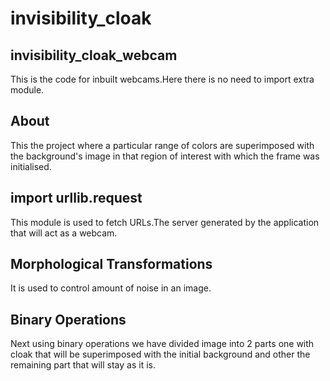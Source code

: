 # invisibility_cloak
## invisibility_cloak_webcam
This is the code for inbuilt webcams.Here there is no need to import extra module.
## About
This the project where a particular range of colors are superimposed with the background's image in that region of interest with which the frame was initialised.
## import urllib.request
This module is used to fetch URLs.The server generated by the application that will act as a webcam.
## Morphological Transformations
It is used to control amount of noise in an image.
## Binary Operations
Next using binary operations we have divided image into 2 parts one with cloak that will be superimposed with the initial background and other the remaining part that will stay as it is.
